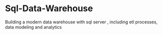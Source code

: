 # Sql-Data-Warehouse
Building a modern data warehouse with sql server , including etl processes, data modeling and analytics
